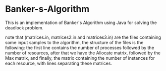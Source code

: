 # Banker-s-Algorithm
This is an implementation of Banker's Algorithm using Java for solving the deadlock problem.

note that (matrices.in, matrices2.in and matrices3.in) are the files containing some input samples to the algorithm, 
the structure of the files is the following:
the first line contains the number of processes followed by the number of resources, after that we have the Allocate matrix,
followed by the Max matrix, and finally, the matrix containing the number of instances for each resource, with lines
separating these matrices.
